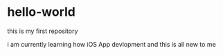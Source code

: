 # hello-world
this is my first repository

i am currently learning how iOS App devlopment and this is all new to me
